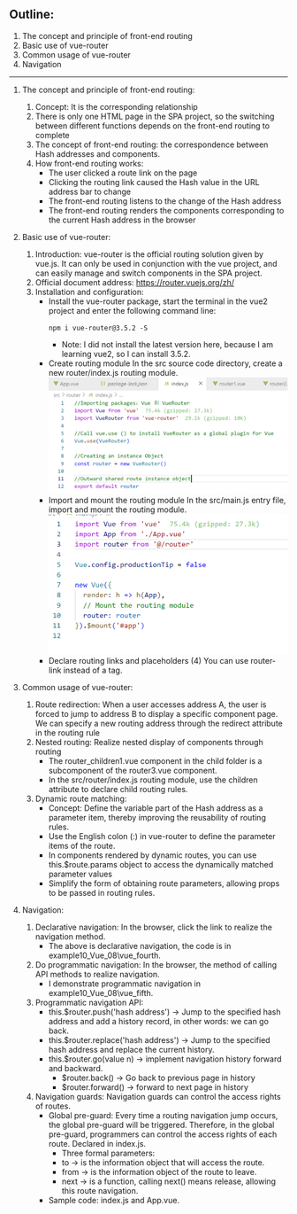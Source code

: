## Outline:
1. The concept and principle of front-end routing
2. Basic use of vue-router
3. Common usage of vue-router
4. Navigation
---

1. The concept and principle of front-end routing:
    1. Concept: It is the corresponding relationship
    2. There is only one HTML page in the SPA project, so the switching between different functions depends on the front-end routing to complete
    3. The concept of front-end routing: the correspondence between Hash addresses and components.
    4. How front-end routing works:
        * The user clicked a route link on the page
        * Clicking the routing link caused the Hash value in the URL address bar to change
        * The front-end routing listens to the change of the Hash address
        * The front-end routing renders the components corresponding to the current Hash address in the browser

2. Basic use of vue-router:
    1. Introduction: vue-router is the official routing solution given by vue.js. It can only be used in conjunction with the vue project, and can easily manage and switch components in the SPA project.
    2. Official document address: https://router.vuejs.org/zh/
    3. Installation and configuration:
        * Install the vue-router package, start the terminal in the vue2 project and enter the following command line:
           ```
           npm i vue-router@3.5.2 -S
           ```
           + Note: I did not install the latest version here, because I am learning vue2, so I can install 3.5.2.
        * Create routing module
          In the src source code directory, create a new router/index.js routing module.
           <img src="../image/router_index.png">
        * Import and mount the routing module
            In the src/main.js entry file, import and mount the routing module.
           <img src="../image/router_main.png">
        * Declare routing links and placeholders
    (4) You can use router-link instead of a tag.

3. Common usage of vue-router:
    1. Route redirection: When a user accesses address A, the user is forced to jump to address B to display a specific component page. We can specify a new routing address through the redirect attribute in the routing rule
    2. Nested routing: Realize nested display of components through routing
        * The router_children1.vue component in the child folder is a subcomponent of the router3.vue component.
        * In the src/router/index.js routing module, use the children attribute to declare child routing rules.
    3. Dynamic route matching:
        * Concept: Define the variable part of the Hash address as a parameter item, thereby improving the reusability of routing rules.
        * Use the English colon (:) in vue-router to define the parameter items of the route.
        * In components rendered by dynamic routes, you can use this.$route.params object to access the dynamically matched parameter values
        * Simplify the form of obtaining route parameters, allowing props to be passed in routing rules.
        
4. Navigation:
    1. Declarative navigation: In the browser, click the link to realize the navigation method.
        * The above is declarative navigation, the code is in example10_Vue_08\vue_fourth.
    2. Do programmatic navigation: In the browser, the method of calling API methods to realize navigation.
        * I demonstrate programmatic navigation in example10_Vue_08\vue_fifth.
    3. Programmatic navigation API:
        * this.$router.push('hash address') -> Jump to the specified hash address and add a history record, in other words: we can go back.
        * this.$router.replace('hash address') -> Jump to the specified hash address and replace the current history.
        * this.$router.go(value n) -> implement navigation history forward and backward.
            + $router.back() -> Go back to previous page in history
            + $router.forward() -> forward to next page in history
    4. Navigation guards: Navigation guards can control the access rights of routes.
        * Global pre-guard: Every time a routing navigation jump occurs, the global pre-guard will be triggered. Therefore, in the global pre-guard, programmers can control the access rights of each route. Declared in index.js.
            + Three formal parameters:
            + to -> is the information object that will access the route.
            + from -> is the information object of the route to leave.
            + next -> is a function, calling next() means release, allowing this route navigation.
         * Sample code: index.js and App.vue.
        